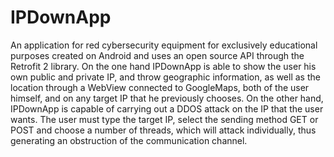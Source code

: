 # IPDownApp
An application for red cybersecurity equipment for exclusively educational purposes created on Android and uses an open source API through the Retrofit 2 library.
On the one hand IPDownApp is able to show the user his own public and private IP, and throw geographic information, as well as the location through a WebView connected to GoogleMaps, both of the user himself, and on any target IP that he previously chooses. 
On the other hand, IPDownApp is capable of carrying out a DDOS attack on the IP that the user wants. The user must type the target IP, select the sending method GET or POST and choose a number of threads, which will attack individually, thus generating an obstruction of the communication channel.
